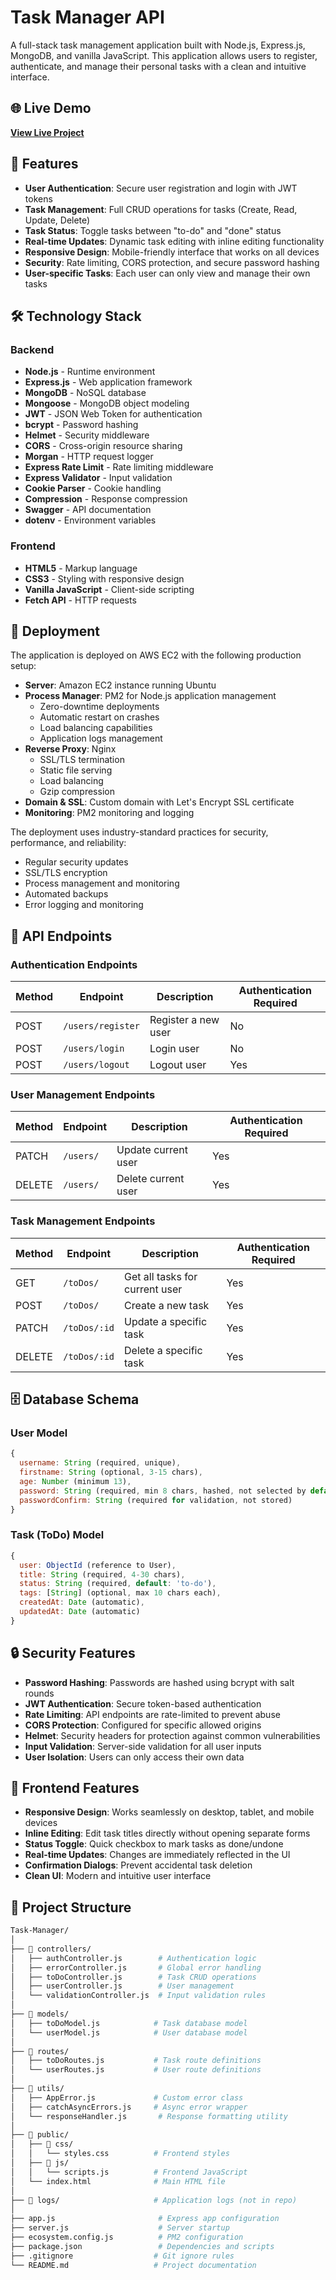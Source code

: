 # Task Manager API
A full-stack task management application built with Node.js, Express.js, MongoDB, and vanilla JavaScript. This application allows users to register, authenticate, and manage their personal tasks with a clean and intuitive interface.

## 🌐 Live Demo

**[View Live Project](https://task-manager.me/)**

## 🚀 Features

- **User Authentication**: Secure user registration and login with JWT tokens
- **Task Management**: Full CRUD operations for tasks (Create, Read, Update, Delete)
- **Task Status**: Toggle tasks between "to-do" and "done" status
- **Real-time Updates**: Dynamic task editing with inline editing functionality
- **Responsive Design**: Mobile-friendly interface that works on all devices
- **Security**: Rate limiting, CORS protection, and secure password hashing
- **User-specific Tasks**: Each user can only view and manage their own tasks

## 🛠️ Technology Stack

### Backend
- **Node.js** - Runtime environment
- **Express.js** - Web application framework
- **MongoDB** - NoSQL database
- **Mongoose** - MongoDB object modeling
- **JWT** - JSON Web Token for authentication
- **bcrypt** - Password hashing
- **Helmet** - Security middleware
- **CORS** - Cross-origin resource sharing
- **Morgan** - HTTP request logger
- **Express Rate Limit** - Rate limiting middleware
- **Express Validator** - Input validation
- **Cookie Parser** - Cookie handling
- **Compression** - Response compression
- **Swagger** - API documentation
- **dotenv** - Environment variables

### Frontend
- **HTML5** - Markup language
- **CSS3** - Styling with responsive design
- **Vanilla JavaScript** - Client-side scripting
- **Fetch API** - HTTP requests

## 🚀 Deployment

The application is deployed on AWS EC2 with the following production setup:

- **Server**: Amazon EC2 instance running Ubuntu
- **Process Manager**: PM2 for Node.js application management
  - Zero-downtime deployments
  - Automatic restart on crashes
  - Load balancing capabilities
  - Application logs management
- **Reverse Proxy**: Nginx
  - SSL/TLS termination
  - Static file serving
  - Load balancing
  - Gzip compression
- **Domain & SSL**: Custom domain with Let's Encrypt SSL certificate
- **Monitoring**: PM2 monitoring and logging

The deployment uses industry-standard practices for security, performance, and reliability:
- Regular security updates
- SSL/TLS encryption
- Process management and monitoring
- Automated backups
- Error logging and monitoring
## 📡 API Endpoints

### Authentication Endpoints

| Method | Endpoint | Description | Authentication Required |
|--------|----------|-------------|------------------------|
| POST | `/users/register` | Register a new user | No |
| POST | `/users/login` | Login user | No |
| POST | `/users/logout` | Logout user | Yes |

### User Management Endpoints

| Method | Endpoint | Description | Authentication Required |
|--------|----------|-------------|------------------------|
| PATCH | `/users/` | Update current user | Yes |
| DELETE | `/users/` | Delete current user | Yes |

### Task Management Endpoints

| Method | Endpoint | Description | Authentication Required |
|--------|----------|-------------|------------------------|
| GET | `/toDos/` | Get all tasks for current user | Yes |
| POST | `/toDos/` | Create a new task | Yes |
| PATCH | `/toDos/:id` | Update a specific task | Yes |
| DELETE | `/toDos/:id` | Delete a specific task | Yes |


## 🗄️ Database Schema

### User Model
```javascript
{
  username: String (required, unique),
  firstname: String (optional, 3-15 chars),
  age: Number (minimum 13),
  password: String (required, min 8 chars, hashed, not selected by default),
  passwordConfirm: String (required for validation, not stored)
}
```

### Task (ToDo) Model
```javascript
{
  user: ObjectId (reference to User),
  title: String (required, 4-30 chars),
  status: String (required, default: 'to-do'),
  tags: [String] (optional, max 10 chars each),
  createdAt: Date (automatic),
  updatedAt: Date (automatic)
}
```

## 🔒 Security Features

- **Password Hashing**: Passwords are hashed using bcrypt with salt rounds
- **JWT Authentication**: Secure token-based authentication
- **Rate Limiting**: API endpoints are rate-limited to prevent abuse
- **CORS Protection**: Configured for specific allowed origins
- **Helmet**: Security headers for protection against common vulnerabilities
- **Input Validation**: Server-side validation for all user inputs
- **User Isolation**: Users can only access their own data

## 🎨 Frontend Features

- **Responsive Design**: Works seamlessly on desktop, tablet, and mobile devices
- **Inline Editing**: Edit task titles directly without opening separate forms
- **Status Toggle**: Quick checkbox to mark tasks as done/undone
- **Real-time Updates**: Changes are immediately reflected in the UI
- **Confirmation Dialogs**: Prevent accidental task deletion
- **Clean UI**: Modern and intuitive user interface

## 📁 Project Structure

```bash
Task-Manager/
│
├── 📂 controllers/
│   ├── authController.js        # Authentication logic
│   ├── errorController.js       # Global error handling
│   ├── toDoController.js        # Task CRUD operations
│   ├── userController.js        # User management
│   └── validationController.js  # Input validation rules
│
├── 📂 models/
│   ├── toDoModel.js            # Task database model
│   └── userModel.js            # User database model
│
├── 📂 routes/
│   ├── toDoRoutes.js           # Task route definitions
│   └── userRoutes.js           # User route definitions
│
├── 📂 utils/
│   ├── AppError.js             # Custom error class
│   ├── catchAsyncErrors.js     # Async error wrapper
│   └── responseHandler.js       # Response formatting utility
│
├── 📂 public/
│   ├── 📂 css/
│   │   └── styles.css          # Frontend styles
│   ├── 📂 js/
│   │   └── scripts.js          # Frontend JavaScript
│   └── index.html              # Main HTML file
│
├── 📂 logs/                     # Application logs (not in repo)
│
├── app.js                       # Express app configuration
├── server.js                    # Server startup
├── ecosystem.config.js          # PM2 configuration
├── package.json                 # Dependencies and scripts
├── .gitignore                  # Git ignore rules
└── README.md                   # Project documentation
```

